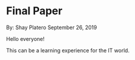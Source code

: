 # Final Paper

By: Shay Platero
September 26, 2019

Hello everyone! 


This can be a learning experience for the IT world.
